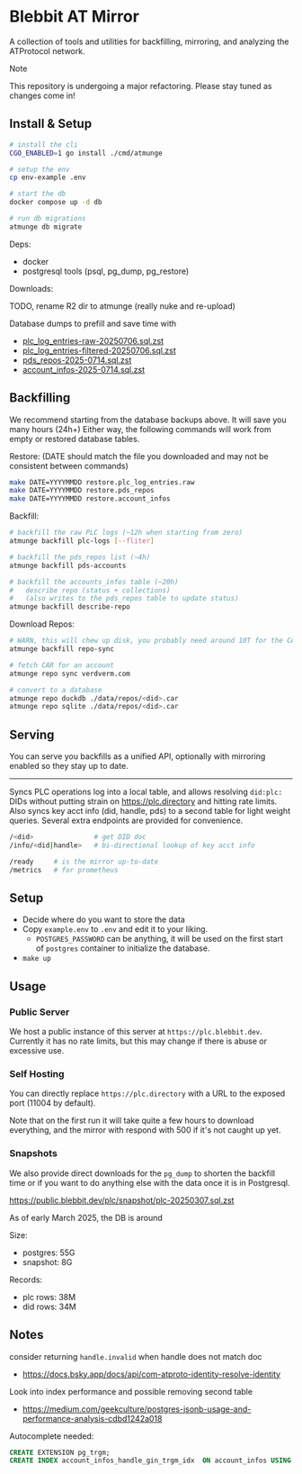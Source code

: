 # Blebbit AT Mirror

A collection of tools and utilities for backfilling, mirroring, and analyzing the ATProtocol network.

> [!NOTE]
> This repository is undergoing a major refactoring. Please stay tuned as changes come in!


## Install & Setup

```sh
# install the cli
CGO_ENABLED=1 go install ./cmd/atmunge

# setup the env
cp env-example .env

# start the db
docker compose up -d db

# run db migrations
atmunge db migrate
```

Deps:

- docker
- postgresql tools (psql, pg_dump, pg_restore)

Downloads:

TODO, rename R2 dir to atmunge (really nuke and re-upload)

Database dumps to prefill and save time with

- [plc_log_entries-raw-20250706.sql.zst](https://public.blebbit.dev/atmunge/plc_log_entries-raw-20250706.sql.zst)
- [plc_log_entries-filtered-20250706.sql.zst](https://public.blebbit.dev/atmunge/plc_log_entries-filtered-20250706.sql.zst)
- [pds_repos-2025-0714.sql.zst](https://public.blebbit.dev/atmunge/pds_repos-20250714.sql.zst)
- [account_infos-2025-0714.sql.zst](https://public.blebbit.dev/atmunge/account_infos-20250714.sql.zst)


## Backfilling

We recommend starting from the database backups above. It will save you many hours (24h+)
Either way, the following commands will work from empty or restored database tables.

Restore: (DATE should match the file you downloaded and may not be consistent between commands)

```sh
make DATE=YYYYMMDD restore.plc_log_entries.raw
make DATE=YYYYMMDD restore.pds_repos
make DATE=YYYYMMDD restore.account_infos
```

Backfill:

```sh
# backfill the raw PLC logs (~12h when starting from zero)
atmunge backfill plc-logs [--fliter]

# backfill the pds_repos list (~4h)
atmunge backfill pds-accounts

# backfill the accounts_infos table (~20h)
#   describe repo (status + collections)
#   (also writes to the pds_repos table to update status)
atmunge backfill describe-repo
```

Download Repos:

```sh
# WARN, this will chew up disk, you probably need around 10T for the CAR files (Aug'25)
atmunge backfill repo-sync

# fetch CAR for an account
atmunge repo sync verdverm.com

# convert to a database
atmunge repo duckdb ./data/repos/<did>.car
atmunge repo sqlite ./data/repos/<did>.car
```


## Serving

You can serve you backfills as a unified API,
optionally with mirroring enabled so they stay up to date.



---


Syncs PLC operations log into a local table, and allows resolving `did:plc:`
DIDs without putting strain on https://plc.directory and hitting rate limits.
Also syncs key acct info (did, handle, pds) to a second table for light weight queries.
Several extra endpoints are provided for convenience.

```sh
/<did>               # get DID doc
/info/<did|handle>   # bi-directional lookup of key acct info

/ready     # is the mirror up-to-date
/metrics   # for prometheus
```

## Setup

* Decide where do you want to store the data
* Copy `example.env` to `.env` and edit it to your liking.
    * `POSTGRES_PASSWORD` can be anything, it will be used on the first start of
      `postgres` container to initialize the database.
* `make up`

## Usage

### Public Server

We host a public instance of this server at `https://plc.blebbit.dev`.
Currently it has no rate limits, but this may change if there is abuse or excessive use.

### Self Hosting

You can directly replace `https://plc.directory` with a URL to the exposed port
(11004 by default).

Note that on the first run it will take quite a few hours to download everything,
and the mirror with respond with 500 if it's not caught up yet.

### Snapshots

We also provide direct downloads for the `pg_dump` to shorten the backfill time
or if you want to do anything else with the data once it is in Postgresql.

https://public.blebbit.dev/plc/snapshot/plc-20250307.sql.zst

As of early March 2025, the DB is around

Size:

- postgres: 55G
- snapshot: 8G

Records:

- plc rows: 38M
- did rows: 34M



## Notes

consider returning `handle.invalid` when handle does not match doc
- https://docs.bsky.app/docs/api/com-atproto-identity-resolve-identity

Look into index performance and possible removing second table
- https://medium.com/geekculture/postgres-jsonb-usage-and-performance-analysis-cdbd1242a018


Autocomplete needed:

```sql
CREATE EXTENSION pg_trgm;
CREATE INDEX account_infos_handle_gin_trgm_idx  ON account_infos USING gin  (handle gin_trgm_ops);
```